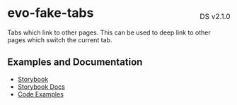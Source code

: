 <h1 style='display: flex; justify-content: space-between; align-items: center;'>
    <span>
        evo-fake-tabs
    </span>
    <span style='font-weight: normal; font-size: medium; margin-bottom: -15px;'>
        DS v2.1.0
    </span>
</h1>

Tabs which link to other pages. This can be used to deep link to other pages which switch the current tab.

## Examples and Documentation

- [Storybook](https://ebay.github.io/evo-web/ebayui-core/?path=/story/navigation-disclosure-evo-fake-tabs)
- [Storybook Docs](https://ebay.github.io/evo-web/ebayui-core/?path=/docs/navigation-disclosure-evo-fake-tabs)
- [Code Examples](https://github.com/eBay/evo-web/tree/main/packages/ebayui-core/src/components/evo-fake-tabs/examples)
